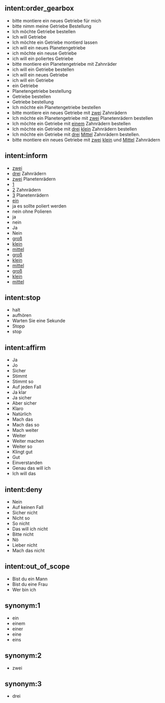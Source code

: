 ## intent:order_gearbox
- bitte montiere ein neues Getriebe für mich
- bitte nimm meine Getriebe Bestellung
- Ich möchte Getriebe bestellen
- Ich will Getriebe
- Ich möchte ein Getriebe montierd lassen
- ich will ein neues Planetengetriebe
- ich möchte ein neuse Getriebe
- ich will ein poliertes Getriebe
- bitte montiere ein Planetengetriebe mit Zahnräder
- ich will ein Getriebe bestellen
- ich will ein neues Getriebe
- ich will ein Getriebe
- ein Getriebe
- Planetengetriebe bestellung
- Getriebe bestellen
- Getriebe bestellung
- Ich möchte ein Planetengetriebe bestellen
- bitte montiere ein neues Getriebe mit [zwei](num_gears) Zahnrädern
- Ich möchte ein Planetengetriebe mit [zwei](num_gears) Planetenrädern bestellen
- Ich möchte ein Getriebe mit [einem](num_gears) Zahnrädern bestellen
- Ich möchte ein Getriebe mit [drei](num_gears) [klein](gear_one_size) Zahnrädern bestellen
- Ich möchte ein Getriebe mit [drei](num_gears) [Mittel](gear_one_size) Zahnrädern bestellen. 
- bitte montiere ein neues Getriebe mit [zwei](num_gears) [klein](gear_one_size) und [Mittel](gear_two_size) Zahnrädern


## intent:inform
- [zwei](num_gears)
- [drei](num_gears) Zahnrädern
- [zwei](num_gears) Planetenrädern
- [1](num_gears)
- [2](num_gears) Zahnrädern
- [3](num_gears) Planetenrädern
- [ein](num_gears)
- ja es sollte poliert werden
- nein ohne Polieren
- ja
- nein
- Ja
- Nein
- [groß](gear_one_size)
- [klein](gear_one_size)
- [mittel](gear_one_size)
- [groß](gear_two_size)
- [klein](gear_two_size)
- [mittel](gear_two_size)
- [groß](gear_three_size)
- [klein](gear_three_size)
- [mittel](gear_three_size)

## intent:stop
- halt
- aufhören
- Warten Sie eine Sekunde
- Stopp
- stop

## intent:affirm
- Ja
- Jo
- Sicher
- Stimmt
- Stimmt so
- Auf jeden Fall
- Ja klar
- Ja sicher
- Aber sicher
- Klaro
- Natürlich
- Mach das
- Mach das so
- Mach weiter
- Weiter
- Weiter machen
- Weiter so
- Klingt gut
- Gut
- Einverstanden
- Genau das will ich
- Ich will das

## intent:deny
- Nein
- Auf keinen Fall
- Sicher nicht
- Nicht so
- So nicht
- Das will ich nicht
- Bitte nicht
- Nö
- Lieber nicht
- Mach das nicht

## intent:out_of_scope
- Bist du ein Mann
- Bist du eine Frau
- Wer bin ich

## synonym:1
- ein
- einem
- einer
- eine
- eins

## synonym:2
- zwei

## synonym:3
- drei